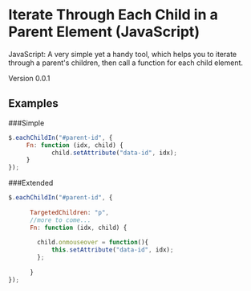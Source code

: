 # Iterate Through Each Child in a Parent Element (JavaScript)

JavaScript: A very simple yet a handy tool, which helps you to iterate through a parent's children,
then call a function for each child element.

Version 0.0.1

Examples
-------

###Simple
```js
$.eachChildIn("#parent-id", { 
     Fn: function (idx, child) {
     	    child.setAttribute("data-id", idx);
     }    
}); 
```
###Extended
```js
$.eachChildIn("#parent-id", { 
			
      TargetedChildren: "p",
      //more to come...
      Fn: function (idx, child) {
			
     	child.onmouseover = function(){
     	    this.setAttribute("data-id", idx);
     	};    
     
      }
}); 
```
